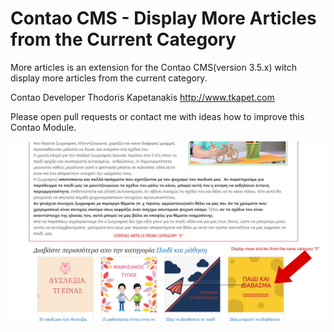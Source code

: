 # Contao CMS - Display More Articles from the Current Category
More articles is an extension for the Contao CMS(version 3.5.x) witch display more articles from the current category.

Contao Developer
Thodoris Kapetanakis http://www.tkapet.com

Please open pull requests or contact me with ideas how to improve this Contao Module.


![Alt text](/screenshot1.jpg?raw=true)

